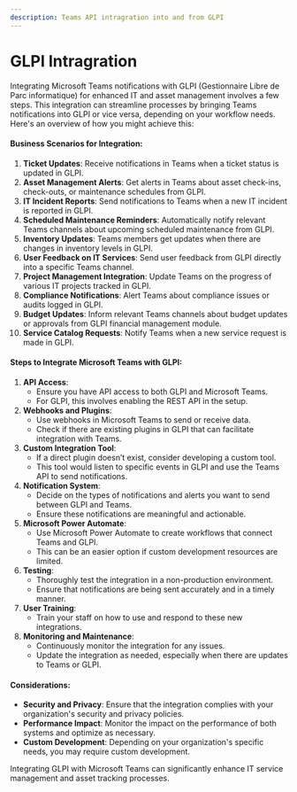 ```yaml
---
description: Teams API intragration into and from GLPI
---
```


# GLPI Intragration

Integrating Microsoft Teams notifications with GLPI (Gestionnaire Libre de Parc informatique) for enhanced IT and asset management involves a few steps. This integration can streamline processes by bringing Teams notifications into GLPI or vice versa, depending on your workflow needs. Here's an overview of how you might achieve this:

#### Business Scenarios for Integration:

1. **Ticket Updates**: Receive notifications in Teams when a ticket status is updated in GLPI.
2. **Asset Management Alerts**: Get alerts in Teams about asset check-ins, check-outs, or maintenance schedules from GLPI.
3. **IT Incident Reports**: Send notifications to Teams when a new IT incident is reported in GLPI.
4. **Scheduled Maintenance Reminders**: Automatically notify relevant Teams channels about upcoming scheduled maintenance from GLPI.
5. **Inventory Updates**: Teams members get updates when there are changes in inventory levels in GLPI.
6. **User Feedback on IT Services**: Send user feedback from GLPI directly into a specific Teams channel.
7. **Project Management Integration**: Update Teams on the progress of various IT projects tracked in GLPI.
8. **Compliance Notifications**: Alert Teams about compliance issues or audits logged in GLPI.
9. **Budget Updates**: Inform relevant Teams channels about budget updates or approvals from GLPI financial management module.
10. **Service Catalog Requests**: Notify Teams when a new service request is made in GLPI.

#### Steps to Integrate Microsoft Teams with GLPI:

1. **API Access**:
   * Ensure you have API access to both GLPI and Microsoft Teams.
   * For GLPI, this involves enabling the REST API in the setup.
2. **Webhooks and Plugins**:
   * Use webhooks in Microsoft Teams to send or receive data.
   * Check if there are existing plugins in GLPI that can facilitate integration with Teams.
3. **Custom Integration Tool**:
   * If a direct plugin doesn’t exist, consider developing a custom tool.
   * This tool would listen to specific events in GLPI and use the Teams API to send notifications.
4. **Notification System**:
   * Decide on the types of notifications and alerts you want to send between GLPI and Teams.
   * Ensure these notifications are meaningful and actionable.
5. **Microsoft Power Automate**:
   * Use Microsoft Power Automate to create workflows that connect Teams and GLPI.
   * This can be an easier option if custom development resources are limited.
6. **Testing**:
   * Thoroughly test the integration in a non-production environment.
   * Ensure that notifications are being sent accurately and in a timely manner.
7. **User Training**:
   * Train your staff on how to use and respond to these new integrations.
8. **Monitoring and Maintenance**:
   * Continuously monitor the integration for any issues.
   * Update the integration as needed, especially when there are updates to Teams or GLPI.

#### Considerations:

* **Security and Privacy**: Ensure that the integration complies with your organization's security and privacy policies.
* **Performance Impact**: Monitor the impact on the performance of both systems and optimize as necessary.
* **Custom Development**: Depending on your organization's specific needs, you may require custom development.

Integrating GLPI with Microsoft Teams can significantly enhance IT service management and asset tracking processes.
